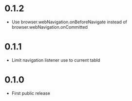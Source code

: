 0.1.2
=====
* Use browser.webNavigation.onBeforeNavigate instead of browser.webNavigation.onCommitted

0.1.1
=====
* Limit navigation listener use to current tabId

0.1.0
=====
* First public release